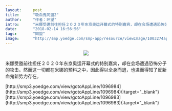```yaml
---
layout:     post
title:      "吸血鬼同盟2"
author:     "作者：环望"
intro:      "米娜受邀前往担任２０２０年东京奥运开幕式的特别嘉宾，却在会场遭遇恐怖分子的攻击。然而这一切都在米娜的预料之中，因此得以全身而退，也进而得知了反新血鬼新势力存在。"
date:       "2018-02-14 16:56:56"
tags:       "同盟"
image:      "http://smp.yoedge.com/smp-app/resource/viewImage/1003274appline.png"
---
```

<div style="text-align: center">
<p><img src="http://smp.yoedge.com/smp-app/resource/viewImage/1003274appline.png"/></p>
</div>
<p class="post-meta">
<span>米娜受邀前往担任２０２０年东京奥运开幕式的特别嘉宾，却在会场遭遇恐怖分子的攻击。然而这一切都在米娜的预料之中，因此得以全身而退，也进而得知了反新血鬼新势力存在。</span>
</p>
[http://smp3.yoedge.com/view/gotoAppLine/1096984](http://smp3.yoedge.com/view/gotoAppLine/1096984){:target="_blank"}
[http://smp3.yoedge.com/view/gotoAppLine/1096983](http://smp3.yoedge.com/view/gotoAppLine/1096983){:target="_blank"}


